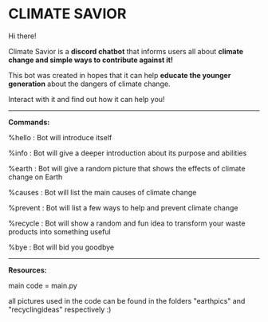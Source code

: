 # CLIMATE SAVIOR

Hi there!

Climate Savior is a **discord chatbot** that informs users all about **climate change and simple ways to contribute against it!**

This bot was created in hopes that it can help **educate the younger generation** about the dangers of climate change.

Interact with it and find out how it can help you!

---------------------------------------------------------

**Commands:**

%hello      : Bot will introduce itself

%info       : Bot will give a deeper introduction about its purpose and abilities

%earth      : Bot will give a random picture that shows the effects of climate change on Earth

%causes     : Bot will list the main causes of climate change

%prevent    : Bot will list a few ways to help and prevent climate change

%recycle    : Bot will show a random and fun idea to transform your waste products into something useful

%bye        : Bot will bid you goodbye

---------------------------------------------------------

**Resources:**

main code = main.py

all pictures used in the code can be found in the folders "earthpics" and "recyclingideas" respectively :)
